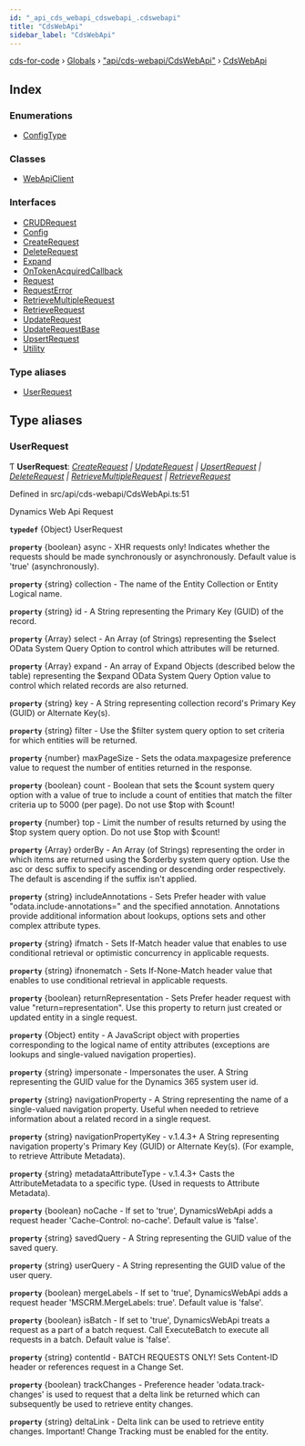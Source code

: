 ```yaml
---
id: "_api_cds_webapi_cdswebapi_.cdswebapi"
title: "CdsWebApi"
sidebar_label: "CdsWebApi"
---
```


[cds-for-code](../index.md) › [Globals](../globals.md) › ["api/cds-webapi/CdsWebApi"](_api_cds_webapi_cdswebapi_.md) › [CdsWebApi](_api_cds_webapi_cdswebapi_.cdswebapi.md)

## Index

### Enumerations

* [ConfigType](../enums/_api_cds_webapi_cdswebapi_.cdswebapi.configtype.md)

### Classes

* [WebApiClient](../classes/_api_cds_webapi_cdswebapi_.cdswebapi.webapiclient.md)

### Interfaces

* [CRUDRequest](../interfaces/_api_cds_webapi_cdswebapi_.cdswebapi.crudrequest.md)
* [Config](../interfaces/_api_cds_webapi_cdswebapi_.cdswebapi.config.md)
* [CreateRequest](../interfaces/_api_cds_webapi_cdswebapi_.cdswebapi.createrequest.md)
* [DeleteRequest](../interfaces/_api_cds_webapi_cdswebapi_.cdswebapi.deleterequest.md)
* [Expand](../interfaces/_api_cds_webapi_cdswebapi_.cdswebapi.expand.md)
* [OnTokenAcquiredCallback](../interfaces/_api_cds_webapi_cdswebapi_.cdswebapi.ontokenacquiredcallback.md)
* [Request](../interfaces/_api_cds_webapi_cdswebapi_.cdswebapi.request.md)
* [RequestError](../interfaces/_api_cds_webapi_cdswebapi_.cdswebapi.requesterror.md)
* [RetrieveMultipleRequest](../interfaces/_api_cds_webapi_cdswebapi_.cdswebapi.retrievemultiplerequest.md)
* [RetrieveRequest](../interfaces/_api_cds_webapi_cdswebapi_.cdswebapi.retrieverequest.md)
* [UpdateRequest](../interfaces/_api_cds_webapi_cdswebapi_.cdswebapi.updaterequest.md)
* [UpdateRequestBase](../interfaces/_api_cds_webapi_cdswebapi_.cdswebapi.updaterequestbase.md)
* [UpsertRequest](../interfaces/_api_cds_webapi_cdswebapi_.cdswebapi.upsertrequest.md)
* [Utility](../interfaces/_api_cds_webapi_cdswebapi_.cdswebapi.utility.md)

### Type aliases

* [UserRequest](_api_cds_webapi_cdswebapi_.cdswebapi.md#userrequest)

## Type aliases

###  UserRequest

Ƭ **UserRequest**: *[CreateRequest](../interfaces/_api_cds_webapi_cdswebapi_.cdswebapi.createrequest.md) | [UpdateRequest](../interfaces/_api_cds_webapi_cdswebapi_.cdswebapi.updaterequest.md) | [UpsertRequest](../interfaces/_api_cds_webapi_cdswebapi_.cdswebapi.upsertrequest.md) | [DeleteRequest](../interfaces/_api_cds_webapi_cdswebapi_.cdswebapi.deleterequest.md) | [RetrieveMultipleRequest](../interfaces/_api_cds_webapi_cdswebapi_.cdswebapi.retrievemultiplerequest.md) | [RetrieveRequest](../interfaces/_api_cds_webapi_cdswebapi_.cdswebapi.retrieverequest.md)*

Defined in src/api/cds-webapi/CdsWebApi.ts:51

Dynamics Web Api Request

**`typedef`** {Object} UserRequest

**`property`** {boolean} async - XHR requests only! Indicates whether the requests should be made synchronously or asynchronously. Default value is 'true' (asynchronously).

**`property`** {string} collection - The name of the Entity Collection or Entity Logical name.

**`property`** {string} id - A String representing the Primary Key (GUID) of the record.

**`property`** {Array} select - An Array (of Strings) representing the $select OData System Query Option to control which attributes will be returned.

**`property`** {Array} expand - An array of Expand Objects (described below the table) representing the $expand OData System Query Option value to control which related records are also returned.

**`property`** {string} key - A String representing collection record's Primary Key (GUID) or Alternate Key(s).

**`property`** {string} filter - Use the $filter system query option to set criteria for which entities will be returned.

**`property`** {number} maxPageSize - Sets the odata.maxpagesize preference value to request the number of entities returned in the response.

**`property`** {boolean} count - Boolean that sets the $count system query option with a value of true to include a count of entities that match the filter criteria up to 5000 (per page). Do not use $top with $count!

**`property`** {number} top - Limit the number of results returned by using the $top system query option. Do not use $top with $count!

**`property`** {Array} orderBy - An Array (of Strings) representing the order in which items are returned using the $orderby system query option. Use the asc or desc suffix to specify ascending or descending order respectively. The default is ascending if the suffix isn't applied.

**`property`** {string} includeAnnotations - Sets Prefer header with value "odata.include-annotations=" and the specified annotation. Annotations provide additional information about lookups, options sets and other complex attribute types.

**`property`** {string} ifmatch - Sets If-Match header value that enables to use conditional retrieval or optimistic concurrency in applicable requests.

**`property`** {string} ifnonematch - Sets If-None-Match header value that enables to use conditional retrieval in applicable requests.

**`property`** {boolean} returnRepresentation - Sets Prefer header request with value "return=representation". Use this property to return just created or updated entity in a single request.

**`property`** {Object} entity - A JavaScript object with properties corresponding to the logical name of entity attributes (exceptions are lookups and single-valued navigation properties).

**`property`** {string} impersonate - Impersonates the user. A String representing the GUID value for the Dynamics 365 system user id.

**`property`** {string} navigationProperty - A String representing the name of a single-valued navigation property. Useful when needed to retrieve information about a related record in a single request.

**`property`** {string} navigationPropertyKey - v.1.4.3+ A String representing navigation property's Primary Key (GUID) or Alternate Key(s). (For example, to retrieve Attribute Metadata).

**`property`** {string} metadataAttributeType - v.1.4.3+ Casts the AttributeMetadata to a specific type. (Used in requests to Attribute Metadata).

**`property`** {boolean} noCache - If set to 'true', DynamicsWebApi adds a request header 'Cache-Control: no-cache'. Default value is 'false'.

**`property`** {string} savedQuery - A String representing the GUID value of the saved query.

**`property`** {string} userQuery - A String representing the GUID value of the user query.

**`property`** {boolean} mergeLabels - If set to 'true', DynamicsWebApi adds a request header 'MSCRM.MergeLabels: true'. Default value is 'false'.

**`property`** {boolean} isBatch - If set to 'true', DynamicsWebApi treats a request as a part of a batch request. Call ExecuteBatch to execute all requests in a batch. Default value is 'false'.

**`property`** {string} contentId - BATCH REQUESTS ONLY! Sets Content-ID header or references request in a Change Set.

**`property`** {boolean} trackChanges - Preference header 'odata.track-changes' is used to request that a delta link be returned which can subsequently be used to retrieve entity changes.

**`property`** {string} deltaLink - Delta link can be used to retrieve entity changes. Important! Change Tracking must be enabled for the entity.
